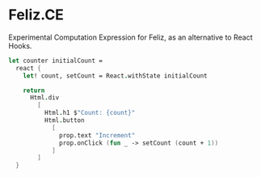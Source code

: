 # Feliz.CE

Experimental Computation Expression for Feliz, as an alternative to React Hooks.

```fsharp
let counter initialCount =
  react {
    let! count, setCount = React.withState initialCount

    return
      Html.div
        [
          Html.h1 $"Count: {count}"
          Html.button
            [
              prop.text "Increment"
              prop.onClick (fun _ -> setCount (count + 1))
            ]
        ]
  }
```
